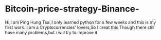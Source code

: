# Bitcoin-price-strategy-Binance-
Hi,I am Ping Hung Tsai,I only learned python for a few weeks and this is my first work.
I am a Cryptocurrencies' lovers,So I creat this
Though there still have many problems,but i will try to improve it
